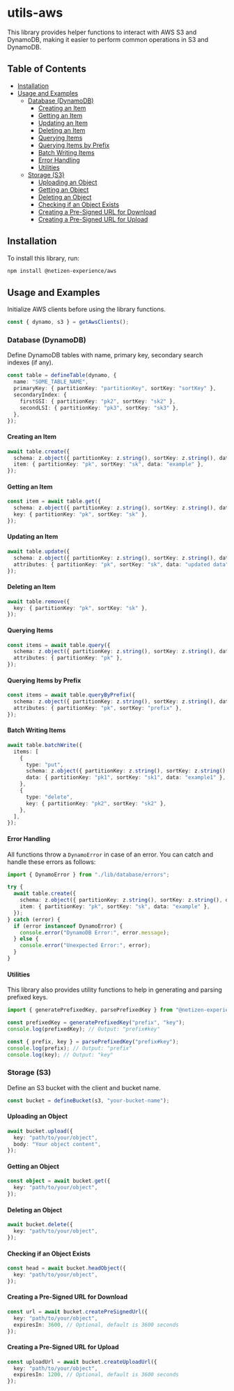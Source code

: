 # utils-aws

This library provides helper functions to interact with AWS S3 and DynamoDB, making it easier to perform common operations in S3 and DynamoDB.

## Table of Contents

- [Installation](#installation)
- [Usage and Examples](#usage-and-examples)
  - [Database (DynamoDB)](#database-dynamodb)
    - [Creating an Item](#creating-an-item)
    - [Getting an Item](#getting-an-item)
    - [Updating an Item](#updating-an-item)
    - [Deleting an Item](#deleting-an-item)
    - [Querying Items](#querying-items)
    - [Querying Items by Prefix](#querying-items-by-prefix)
    - [Batch Writing Items](#batch-writing-items)
    - [Error Handling](#error-handling)
    - [Utilities](#utilities)
  - [Storage (S3)](#storage-s3)
    - [Uploading an Object](#uploading-an-object)
    - [Getting an Object](#getting-an-object)
    - [Deleting an Object](#deleting-an-object)
    - [Checking if an Object Exists](#checking-if-an-object-exists)
    - [Creating a Pre-Signed URL for Download](#creating-a-pre-signed-url-for-download)
    - [Creating a Pre-Signed URL for Upload](#creating-a-pre-signed-url-for-upload)

## Installation

To install this library, run:

```bash
npm install @netizen-experience/aws
```

## Usage and Examples

Initialize AWS clients before using the library functions.

```typescript
const { dynamo, s3 } = getAwsClients();
```

### Database (DynamoDB)

Define DynamoDB tables with name, primary key, secondary search indexes (if any).

```typescript
const table = defineTable(dynamo, {
  name: "SOME_TABLE_NAME",
  primaryKey: { partitionKey: "partitionKey", sortKey: "sortKey" },
  secondaryIndex: {
    firstGSI: { partitionKey: "pk2", sortKey: "sk2" },
    secondLSI: { partitionKey: "pk3", sortKey: "sk3" },
  },
});
```

#### Creating an Item

```typescript
await table.create({
  schema: z.object({ partitionKey: z.string(), sortKey: z.string(), data: z.string() }),
  item: { partitionKey: "pk", sortKey: "sk", data: "example" },
});
```

#### Getting an Item

```typescript
const item = await table.get({
  schema: z.object({ partitionKey: z.string(), sortKey: z.string(), data: z.string() }),
  key: { partitionKey: "pk", sortKey: "sk" },
});
```

#### Updating an Item

```typescript
await table.update({
  schema: z.object({ partitionKey: z.string(), sortKey: z.string(), data: z.string().optional() }),
  attributes: { partitionKey: "pk", sortKey: "sk", data: "updated data" },
});
```

#### Deleting an Item

```typescript
await table.remove({
  key: { partitionKey: "pk", sortKey: "sk" },
});
```

#### Querying Items

```typescript
const items = await table.query({
  schema: z.object({ partitionKey: z.string(), sortKey: z.string(), data: z.string() }),
  attributes: { partitionKey: "pk" },
});
```

#### Querying Items by Prefix

```typescript
const items = await table.queryByPrefix({
  schema: z.object({ partitionKey: z.string(), sortKey: z.string(), data: z.string() }),
  attributes: { partitionKey: "pk", sortKey: "prefix" },
});
```

#### Batch Writing Items

```typescript
await table.batchWrite({
  items: [
    {
      type: "put",
      schema: z.object({ partitionKey: z.string(), sortKey: z.string(), data: z.string() }),
      data: { partitionKey: "pk1", sortKey: "sk1", data: "example1" },
    },
    {
      type: "delete",
      key: { partitionKey: "pk2", sortKey: "sk2" },
    },
  ],
});
```

#### Error Handling

All functions throw a `DynamoError` in case of an error. You can catch and handle these errors as follows:

```typescript
import { DynamoError } from "./lib/database/errors";

try {
  await table.create({
    schema: z.object({ partitionKey: z.string(), sortKey: z.string(), data: z.string() }),
    item: { partitionKey: "pk", sortKey: "sk", data: "example" },
  });
} catch (error) {
  if (error instanceof DynamoError) {
    console.error("DynamoDB Error:", error.message);
  } else {
    console.error("Unexpected Error:", error);
  }
}
```

#### Utilities

This library also provides utility functions to help in generating and parsing prefixed keys.

```typescript
import { generatePrefixedKey, parsePrefixedKey } from "@netizen-experience/aws";

const prefixedKey = generatePrefixedKey("prefix", "key");
console.log(prefixedKey); // Output: "prefix#key"

const { prefix, key } = parsePrefixedKey("prefix#key");
console.log(prefix); // Output: "prefix"
console.log(key); // Output: "key"
```

### Storage (S3)

Define an S3 bucket with the client and bucket name.

```typescript
const bucket = defineBucket(s3, "your-bucket-name");
```

#### Uploading an Object

```typescript
await bucket.upload({
  key: "path/to/your/object",
  body: "Your object content",
});
```

#### Getting an Object

```typescript
const object = await bucket.get({
  key: "path/to/your/object",
});
```

#### Deleting an Object

```typescript
await bucket.delete({
  key: "path/to/your/object",
});
```

#### Checking if an Object Exists

```typescript
const head = await bucket.headObject({
  key: "path/to/your/object",
});
```

#### Creating a Pre-Signed URL for Download

```typescript
const url = await bucket.createPreSignedUrl({
  key: "path/to/your/object",
  expiresIn: 3600, // Optional, default is 3600 seconds
});
```

#### Creating a Pre-Signed URL for Upload

```typescript
const uploadUrl = await bucket.createUploadUrl({
  key: "path/to/your/object",
  expiresIn: 1200, // Optional, default is 3600 seconds
});
```
